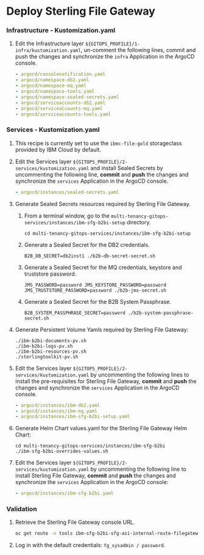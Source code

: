 # Deploy Sterling File Gateway

### Infrastructure - Kustomization.yaml
1. Edit the Infrastructure layer `${GITOPS_PROFILE}/1-infra/kustomization.yaml`,  un-comment the following lines, commit and push the changes and synchronize the `infra` Application in the ArgoCD console.
    ```yaml
    - argocd/consolenotification.yaml
    - argocd/namespace-db2.yaml
    - argocd/namespace-mq.yaml
    - argocd/namespace-tools.yaml
    - argocd/namespace-sealed-secrets.yaml
    - argocd/serviceaccounts-db2.yaml
    - argocd/serviceaccounts-mq.yaml
    - argocd/serviceaccounts-tools.yaml
    ```

### Services - Kustomization.yaml
1. This recipe is currently set to use the `ibmc-file-gold` storageclass provided by IBM Cloud by default.
1. Edit the Services layer `${GITOPS_PROFILE}/2-services/kustomization.yaml` and install Sealed Secrets by uncommenting the following line, **commit** and **push** the changes and synchronize the `services` Application in the ArgoCD console.
    ```yaml
    - argocd/instances/sealed-secrets.yaml
    ```
1. Generate Sealed Secrets resources required by Sterling File Gateway.

    1. From a terminal window, go to the `multi-tenancy-gitops-services/instances/ibm-sfg-b2bi-setup` directory.
        ```
        cd multi-tenancy-gitops-services/instances/ibm-sfg-b2bi-setup
        ```
    1. Generate a Sealed Secret for the DB2 credentials.
        ```
        B2B_DB_SECRET=db2inst1 ./b2b-db-secret-secret.sh
        ```
    1. Generate a Sealed Secret for the MQ credentials, keystore and truststore password.
        ```
        JMS_PASSWORD=password JMS_KEYSTORE_PASSWORD=password JMS_TRUSTSTORE_PASSWORD=password ./b2b-jms-secret.sh
        ```
    1. Generate a Sealed Secret for the B2B System Passphrase.
        ```
        B2B_SYSTEM_PASSPHRASE_SECRET=password ./b2b-system-passphrase-secret.sh
        ```

1. Generate Persistent Volume Yamls required by Sterling File Gateway:
    ```
    ./ibm-b2bi-documents-pv.sh
    ./ibm-b2bi-logs-pv.sh
    ./ibm-b2bi-resources-pv.sh
    ./sterlingtoolkit-pv.sh
    ```
1. Edit the Services layer `${GITOPS_PROFILE}/2-services/kustomization.yaml` by uncommenting the following lines to install the pre-requisites for Sterling File Gateway, **commit** and **push** the changes and synchronize the `services` Application in the ArgoCD console.
    ```yaml
    - argocd/instances/ibm-db2.yaml
    - argocd/instances/ibm-mq.yaml
    - argocd/instances/ibm-sfg-b2bi-setup.yaml
    ```
1. Generate Helm Chart values.yaml for the Sterling File Gateway Helm Chart:
    ```
    cd multi-tenancy-gitops-services/instances/ibm-sfg-b2bi
    ./ibm-sfg-b2bi-overrides-values.sh
    ```
1. Edit the Services layer `${GITOPS_PROFILE}/2-services/kustomization.yaml` by uncommenting the following line to install Sterling File Gateway, **commit** and **push** the changes and synchronize the `services` Application in the ArgoCD console:
    ```yaml
    - argocd/instances/ibm-sfg-b2bi.yaml
    ```

### Validation
1.  Retrieve the Sterling File Gateway console URL.
    ```bash
    oc get route -n tools ibm-sfg-b2bi-sfg-asi-internal-route-filegateway -o template --template='https://{{.spec.host}}'
    ```
2. Log in with the default credentials: `fg_sysadmin / password`.
